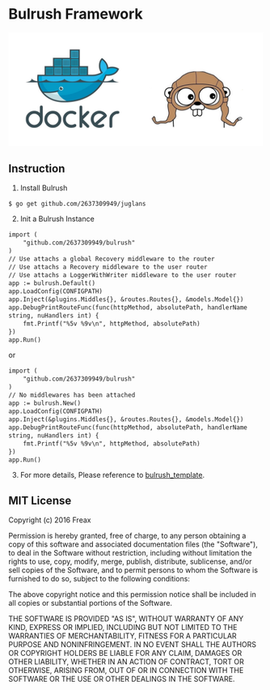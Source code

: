 # Bulrush Framework

![Bulrush flash](./assets/flash.jpg)


## Instruction
1. Install Bulrush
```shell
$ go get github.com/2637309949/juglans
```
2. Init a Bulrush Instance
```shell
import (
    "github.com/2637309949/bulrush"
)
// Use attachs a global Recovery middleware to the router
// Use attachs a Recovery middleware to the user router
// Use attachs a LoggerWithWriter middleware to the user router
app := bulrush.Default()
app.LoadConfig(CONFIGPATH)
app.Inject(&plugins.Middles{}, &routes.Routes{}, &models.Model{})
app.DebugPrintRouteFunc(func(httpMethod, absolutePath, handlerName string, nuHandlers int) {
    fmt.Printf("%5v %9v\n", httpMethod, absolutePath)
})
app.Run()
```
or
```shell
import (
    "github.com/2637309949/bulrush"
)
// No middlewares has been attached
app := bulrush.New()
app.LoadConfig(CONFIGPATH)
app.Inject(&plugins.Middles{}, &routes.Routes{}, &models.Model{})
app.DebugPrintRouteFunc(func(httpMethod, absolutePath, handlerName string, nuHandlers int) {
    fmt.Printf("%5v %9v\n", httpMethod, absolutePath)
})
app.Run()
```
3. For more details, Please reference to [bulrush_template](https://github.com/2637309949/bulrush_template). 
## MIT License

Copyright (c) 2016 Freax

Permission is hereby granted, free of charge, to any person obtaining a copy
of this software and associated documentation files (the "Software"), to deal
in the Software without restriction, including without limitation the rights
to use, copy, modify, merge, publish, distribute, sublicense, and/or sell
copies of the Software, and to permit persons to whom the Software is
furnished to do so, subject to the following conditions:

The above copyright notice and this permission notice shall be included in all
copies or substantial portions of the Software.

THE SOFTWARE IS PROVIDED "AS IS", WITHOUT WARRANTY OF ANY KIND, EXPRESS OR
IMPLIED, INCLUDING BUT NOT LIMITED TO THE WARRANTIES OF MERCHANTABILITY,
FITNESS FOR A PARTICULAR PURPOSE AND NONINFRINGEMENT. IN NO EVENT SHALL THE
AUTHORS OR COPYRIGHT HOLDERS BE LIABLE FOR ANY CLAIM, DAMAGES OR OTHER
LIABILITY, WHETHER IN AN ACTION OF CONTRACT, TORT OR OTHERWISE, ARISING FROM,
OUT OF OR IN CONNECTION WITH THE SOFTWARE OR THE USE OR OTHER DEALINGS IN THE
SOFTWARE.
